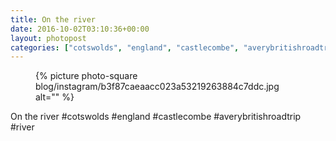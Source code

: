 ```yaml
---
title: On the river
date: 2016-10-02T03:10:36+00:00
layout: photopost
categories: ["cotswolds", "england", "castlecombe", "averybritishroadtrip", "river", "photos", "instagram"]
---
```


<figure class="photo photo--square">
  {% picture photo-square blog/instagram/b3f87caeaacc023a53219263884c7ddc.jpg alt="" %}
</figure>

On the river
#cotswolds #england #castlecombe #averybritishroadtrip #river
